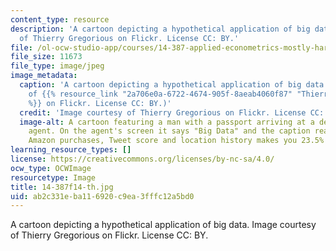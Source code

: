 ```yaml
---
content_type: resource
description: 'A cartoon depicting a hypothetical application of big data. Image courtesy
  of Thierry Gregorious on Flickr. License CC: BY.'
file: /ol-ocw-studio-app/courses/14-387-applied-econometrics-mostly-harmless-big-data-fall-2014/ab2c331eba116920c9ea3fffc12a5bd0_14-387f14-th.jpg
file_size: 11673
file_type: image/jpeg
image_metadata:
  caption: 'A cartoon depicting a hypothetical application of big data. (Image courtesy
    of {{% resource_link "2a706e0a-6722-4674-905f-8aeab4060f87" "Thierry Gregorious"
    %}} on Flickr. License CC: BY.)'
  credit: 'Image courtesy of Thierry Gregorious on Flickr. License CC: BY.'
  image-alt: A cartoon featuring a man with a passport arriving at a desk with a custom's
    agent. On the agent's screen it says "Big Data" and the caption reads "Your recent
    Amazon purchases, Tweet score and location history makes you 23.5% welcome here."
learning_resource_types: []
license: https://creativecommons.org/licenses/by-nc-sa/4.0/
ocw_type: OCWImage
resourcetype: Image
title: 14-387f14-th.jpg
uid: ab2c331e-ba11-6920-c9ea-3fffc12a5bd0
---
```

A cartoon depicting a hypothetical application of big data. Image courtesy of Thierry Gregorious on Flickr. License CC: BY.